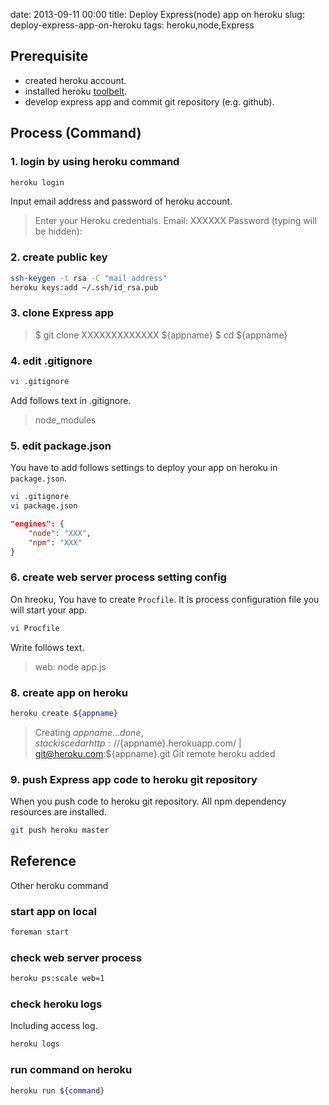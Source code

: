 date: 2013-09-11 00:00
title: Deploy Express(node) app on heroku
slug: deploy-express-app-on-heroku
tags: heroku,node,Express

## Prerequisite

* created heroku account.
* installed heroku [toolbelt](https://toolbelt.heroku.com/).
* develop express app and commit git repository (e.g. github).

## Process (Command)

### 1. login by using heroku command

```bash
heroku login
```

Input email address and password of heroku account.

> Enter your Heroku credentials.
> Email: XXXXXX
> Password (typing will be hidden):

### 2. create public key

```bash
ssh-keygen -t rsa -C "mail address"
heroku keys:add ~/.ssh/id_rsa.pub
```
	
### 3. clone Express app

> $ git clone XXXXXXXXXXXXX ${appname}
> $ cd ${appname}

### 4. edit .gitignore

```bash
vi .gitignore
```

Add follows text in .gitignore.

> node_modules

### 5. edit package.json

You have to add follows settings to deploy your app on heroku in `package.json`.

```bash
vi .gitignore
vi package.json
```

```json
"engines": {
    "node": "XXX",
    "npm": "XXX"
}
```

### 6. create web server process setting config

On hreoku, You have to create `Procfile`.
It is process configuration file you will start your app.

```bash
vi Procfile
```
	
Write follows text.

 > web: node app.js
 
### 8. create app on heroku
 
```bash
heroku create ${appname}
```
	

> Creating ${appname}… done, stack is cedar
> http://${appname}.herokuapp.com/ | git@heroku.com:${appname}.git
> Git remote heroku added

### 9. push Express app code to heroku git repository

When you push code to heroku git repository. All npm dependency resources are installed.

```bash
git push heroku master
```
	
## Reference

Other heroku command

### start app on local

```bash
foreman start
```

### check web server process

```bash
heroku ps:scale web=1
```
	
### check heroku logs

Including access log.

```bash
heroku logs
```
	
### run command on heroku

```bash
heroku run ${command}
```




